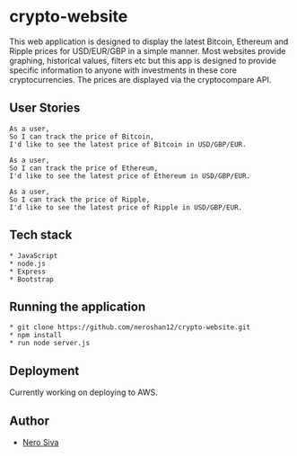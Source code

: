 # crypto-website

This web application is designed to display the latest Bitcoin, Ethereum and Ripple prices for USD/EUR/GBP in a simple manner. Most websites provide graphing, historical values, filters etc but this app is designed to provide specific information to anyone with investments in these core cryptocurrencies. The prices are displayed via the cryptocompare API.

## User Stories

```
As a user,
So I can track the price of Bitcoin,
I'd like to see the latest price of Bitcoin in USD/GBP/EUR.
```

```
As a user,
So I can track the price of Ethereum,
I'd like to see the latest price of Ethereum in USD/GBP/EUR.
```

```
As a user,
So I can track the price of Ripple,
I'd like to see the latest price of Ripple in USD/GBP/EUR.
```

## Tech stack

```
* JavaScript
* node.js
* Express
* Bootstrap
```

## Running the application

```
* git clone https://github.com/neroshan12/crypto-website.git
* npm install
* run node server.js
```

## Deployment

Currently working on deploying to AWS.

## Author

* [Nero Siva](https://github.com/neroshan12)
